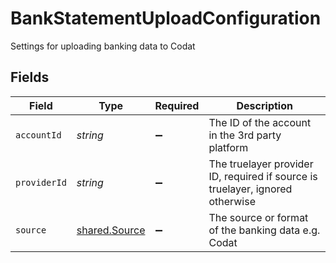 # BankStatementUploadConfiguration

Settings for uploading banking data to Codat


## Fields

| Field                                                                         | Type                                                                          | Required                                                                      | Description                                                                   |
| ----------------------------------------------------------------------------- | ----------------------------------------------------------------------------- | ----------------------------------------------------------------------------- | ----------------------------------------------------------------------------- |
| `accountId`                                                                   | *string*                                                                      | :heavy_minus_sign:                                                            | The ID of the account in the 3rd party platform                               |
| `providerId`                                                                  | *string*                                                                      | :heavy_minus_sign:                                                            | The truelayer provider ID, required if source is truelayer, ignored otherwise |
| `source`                                                                      | [shared.Source](../../../sdk/models/shared/source.md)                         | :heavy_minus_sign:                                                            | The source or format of the banking data e.g. Codat                           |